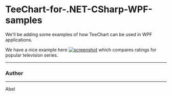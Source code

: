 TeeChart-for-.NET-CSharp-WPF-samples
======================

We'll be adding some examples of how TeeChart can be used in WPF applications.

We have a nice example here [![screenshot](https://github.com/Steema/TeeChart-for-.NET-CSharp-WPF-samples/blob/master/SeriesRatings/Screenshots/SeriesRatings-thumb.png?raw=true "TeeChart for NET C#-WPF demo")](https://github.com/Steema/TeeChart-for-.NET-CSharp-WPF-samples/blob/master/SeriesRatings/README.md) which compares ratings for popular television series.

---
### Author
------
Abel